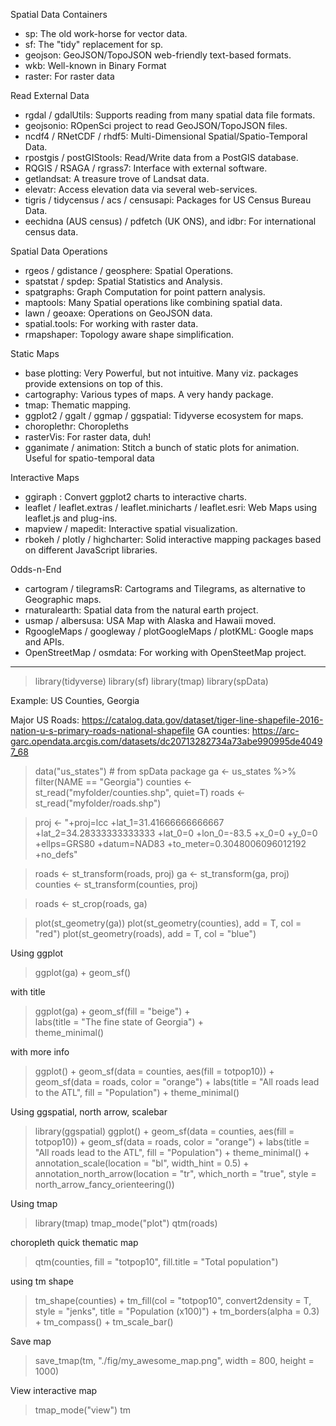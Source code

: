 Spatial Data Containers
- sp: The old work-horse for vector data.
- sf: The "tidy" replacement for sp.
- geojson: GeoJSON/TopoJSON web-friendly text-based formats.
- wkb: Well-known in Binary Format
- raster: For raster data

Read External Data
- rgdal / gdalUtils: Supports reading from many spatial data file formats.
- geojsonio: ROpenSci project to read GeoJSON/TopoJSON files.
- ncdf4 / RNetCDF / rhdf5: Multi-Dimensional Spatial/Spatio-Temporal Data.
- rpostgis / postGIStools: Read/Write data from a PostGIS database.
- RQGIS / RSAGA / rgrass7: Interface with external software.
- getlandsat: A treasure trove of Landsat data.
- elevatr: Access elevation data via several web-services.
- tigris / tidycensus / acs / censusapi: Packages for US Census Bureau Data.
- eechidna (AUS census) / pdfetch (UK ONS), and idbr: For international census data.

Spatial Data Operations
- rgeos / gdistance / geosphere: Spatial Operations.
- spatstat / spdep: Spatial Statistics and Analysis.
- spatgraphs: Graph Computation for point pattern analysis.
- maptools: Many Spatial operations like combining spatial data.
- lawn / geoaxe: Operations on GeoJSON data.
- spatial.tools: For working with raster data.
- rmapshaper: Topology aware shape simplification.

Static Maps
- base plotting: Very Powerful, but not intuitive. Many viz. packages provide extensions on top of this.
- cartography: Various types of maps. A very handy package.
- tmap: Thematic mapping.
- ggplot2 / ggalt / ggmap / ggspatial: Tidyverse ecosystem for maps.
- choroplethr: Choropleths
- rasterVis: For raster data, duh!
- gganimate / animation: Stitch a bunch of static plots for animation. Useful for spatio-temporal data


Interactive Maps
- ggiraph : Convert ggplot2 charts to interactive charts.
- leaflet / leaflet.extras / leaflet.minicharts / leaflet.esri: Web Maps using leaflet.js and plug-ins.
- mapview / mapedit: Interactive spatial visualization.
- rbokeh / plotly / highcharter: Solid interactive mapping packages based on different JavaScript libraries.

Odds-n-End
- cartogram / tilegramsR: Cartograms and Tilegrams, as alternative to Geographic maps.
- rnaturalearth: Spatial data from the natural earth project.
- usmap / albersusa: USA Map with Alaska and Hawaii moved.
- RgoogleMaps / googleway / plotGoogleMaps / plotKML: Google maps and APIs.
- OpenStreetMap / osmdata: For working with OpenSteetMap project.

-----------------------------------------------------------

>library(tidyverse)
>library(sf)
>library(tmap)
>library(spData)

Example: US Counties, Georgia

Major US Roads: https://catalog.data.gov/dataset/tiger-line-shapefile-2016-nation-u-s-primary-roads-national-shapefile
GA counties: https://arc-garc.opendata.arcgis.com/datasets/dc20713282734a73abe990995de40497_68

>data("us_states") # from spData package
>ga <- us_states %>% filter(NAME == "Georgia")
>counties <- st_read("myfolder/counties.shp", quiet=T)
>roads <- st_read("myfolder/roads.shp") 

>proj <- "+proj=lcc +lat_1=31.41666666666667 +lat_2=34.28333333333333 +lat_0=0 +lon_0=-83.5 +x_0=0 +y_0=0 +ellps=GRS80 +datum=NAD83 +to_meter=0.3048006096012192 +no_defs"

>roads <- st_transform(roads, proj)
>ga <- st_transform(ga, proj)
>counties <- st_transform(counties, proj)

>roads <- st_crop(roads, ga)

>plot(st_geometry(ga))
>plot(st_geometry(counties), add = T, col = "red")
>plot(st_geometry(roads), add = T, col = "blue")


Using ggplot
>ggplot(ga) +  geom_sf()

with title
>ggplot(ga) + 
  geom_sf(fill = "beige") +  
  labs(title = "The fine state of Georgia") +  
  theme_minimal()

with more info
>ggplot() +
  geom_sf(data = counties, aes(fill = totpop10)) +
  geom_sf(data = roads, color = "orange") +
  labs(title = "All roads lead to the ATL", fill = "Population") +
  theme_minimal()

Using ggspatial, north arrow, scalebar
>library(ggspatial)
>ggplot() +
  geom_sf(data = counties, aes(fill = totpop10)) +
  geom_sf(data = roads, color = "orange") +
  labs(title = "All roads lead to the ATL", fill = "Population") +
  theme_minimal() +
  annotation_scale(location = "bl", width_hint = 0.5) +
  annotation_north_arrow(location = "tr", which_north = "true", style = north_arrow_fancy_orienteering())


Using tmap
>library(tmap)
>tmap_mode("plot") 
>qtm(roads)

choropleth quick thematic map
>qtm(counties, fill = "totpop10", fill.title = "Total population")

using tm shape
>tm_shape(counties) +
    tm_fill(col = "totpop10", convert2density = T, style = "jenks", 
    title = "Population (x100)") +
    tm_borders(alpha = 0.3) +
    tm_compass() +
    tm_scale_bar()


Save map
>save_tmap(tm, "./fig/my_awesome_map.png", width = 800, height = 1000)

View interactive map
>tmap_mode("view")
>tm